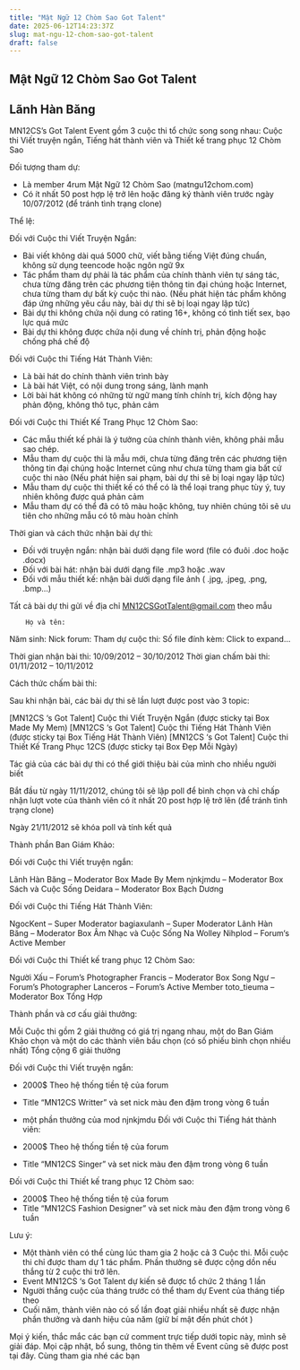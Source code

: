 ```yaml
---
title: "Mật Ngữ 12 Chòm Sao Got Talent"
date: 2025-06-12T14:23:37Z
slug: mat-ngu-12-chom-sao-got-talent
draft: false
---
```


## Mật Ngữ 12 Chòm Sao Got Talent

## Lãnh Hàn Băng

MN12CS’s Got Talent​ ​Event gồm 3 cuộc thi tổ chức song song nhau: Cuộc thi Viết truyện ngắn, Tiếng hát thành viên và Thiết kế trang phục 12 Chòm Sao
 
Đối tượng tham dự:
 
- Là member 4rum Mật Ngữ 12 Chòm Sao (matngu12chom.com)
- Có ít nhất 50 post hợp lệ trở lên hoặc đăng ký thành viên trước ngày 10/07/2012 (để tránh tình trạng clone)
 
Thể lệ:
 
Đối với Cuộc thi Viết Truyện Ngắn:
 
- Bài viết không dài quá 5000 chữ, viết bằng tiếng Việt đúng chuẩn, không sử dụng teencode hoặc ngôn ngữ 9x
- Tác phẩm tham dự phải là tác phẩm của chính thành viên tự sáng tác, chưa từng đăng trên các phương tiện thông tin đại chúng hoặc Internet, chưa từng tham dự bất kỳ cuộc thi nào. (Nếu phát hiện tác phẩm không đáp ứng những yêu cầu này, bài dự thi sẽ bị loại ngay lập tức)
- Bài dự thi không chứa nội dung có rating 16+, không có tình tiết sex, bạo lực quá mức
- Bài dự thi không được chứa nội dung về chính trị, phản động hoặc chống phá chế độ
 
Đối với Cuộc thi Tiếng Hát Thành Viên:
 
- Là bài hát do chính thành viên trình bày
- Là bài hát Việt, có nội dung trong sáng, lành mạnh
- Lời bài hát không có những từ ngữ mang tính chính trị, kích động hay phản động, không thô tục, phản cảm
 
Đối với Cuộc thi Thiết Kế Trang Phục 12 Chòm Sao:
 
- Các mẫu thiết kế phải là ý tưởng của chính thành viên, không phải mẫu sao chép.
- Mẫu tham dự cuộc thi là mẫu mới, chưa từng đăng trên các phương tiện thông tin đại chúng hoặc Internet cũng như chưa từng tham gia bất cứ cuộc thi nào (Nếu phát hiện sai phạm, bài dự thi sẽ bị loại ngay lập tức)
- Mẫu tham dự cuộc thi thiết kế có thể có là thể loại trang phục tùy ý, tuy nhiên không được quá phản cảm
- Mẫu tham dự có thể đã có tô màu hoặc không, tuy nhiên chúng tôi sẽ ưu tiên cho những mẫu có tô màu hoàn chỉnh
 
Thời gian và cách thức nhận bài dự thi:
 
- Đối với truyện ngắn: nhận bài dưới dạng file word (file có đuôi .doc hoặc .docx)
- Đối với bài hát: nhận bài dưới dạng file .mp3 hoặc .wav
- Đối với mẫu thiết kế: nhận bài dưới dạng file ảnh ( .jpg, .jpeg, .png, .bmp...)
 
Tất cả bài dự thi gửi về địa chỉ MN12CSGotTalent@gmail.com theo mẫu
 




	
		
		Họ và tên:
Năm sinh:
Nick forum:
Tham dự cuộc thi:
Số file đính kèm: Click to expand...
	
Thời gian nhận bài thi: 10/09/2012 – 30/10/2012
Thời gian chấm bài thi: 01/11/2012 – 10/11/2012
 
Cách thức chấm bài thi: 
 
Sau khi nhận bài, các bài dự thi sẽ lần lượt được post vào 3 topic:
 
[MN12CS ‘s Got Talent] Cuộc thi Viết Truyện Ngắn (được sticky tại Box Made My Mem)
[MN12CS ‘s Got Talent] Cuộc thi Tiếng Hát Thành Viên (được sticky tại Box Tiếng Hát Thành Viên)
[MN12CS ‘s Got Talent] Cuộc thi Thiết Kế Trang Phục 12CS (được sticky tại Box Đẹp Mỗi Ngày)
 
Tác giả của các bài dự thi có thể giới thiệu bài của mình cho nhiều người biết
 
Bắt đầu từ ngày 11/11/2012, chúng tôi sẽ lập poll để bình chọn và chỉ chấp nhận lượt vote của thành viên có ít nhất 20 post hợp lệ trở lên (để tránh tình trạng clone)
 
Ngày 21/11/2012 sẽ khóa poll và tính kết quả
 
Thành phần Ban Giám Khảo:
 
Đối với Cuộc thi Viết truyện ngắn:
 
Lãnh Hàn Băng – Moderator Box Made By Mem
njnkjmdu – Moderator Box Sách và Cuộc Sống
Deidara – Moderator Box Bạch Dương
 
Đối với Cuộc thi Tiếng Hát Thành Viên:
 
NgocKent – Super Moderator
bagiaxulanh – Super Moderator
Lãnh Hàn Băng – Moderator Box Âm Nhạc và Cuộc Sống
Na Wolley Nihplod – Forum‘s Active Member
 
Đối với Cuộc thi Thiết kế trang phục 12 Chòm Sao:
 
Người Xấu – Forum’s Photographer
Francis – Moderator Box Song Ngư – Forum’s Photographer
Lanceros – Forum’s Active Member
toto_tieuma – Moderator Box Tổng Hợp
 
Thành phần và cơ cấu giải thưởng:
 
Mỗi Cuộc thi gồm 2 giải thưởng có giá trị ngang nhau, một do Ban Giám Khảo chọn và một do các thành viên bầu chọn (có số phiếu bình chọn nhiều nhất)
Tổng cộng 6 giải thưởng
 
Đối với Cuộc thi Viết truyện ngắn:
 
- 2000$ Theo hệ thống tiền tệ của forum
- Title “MN12CS Writter” và set nick màu đen đậm trong vòng 6 tuần
- một phần thưởng của mod njnkjmdu
Đối với Cuộc thi Tiếng hát thành viên:
 
- 2000$ Theo hệ thống tiền tệ của forum
- Title “MN12CS Singer” và set nick màu đen đậm trong vòng 6 tuần
 
Đối với Cuộc thi Thiết kế trang phục 12 Chòm sao:
 
- 2000$ Theo hệ thống tiền tệ của forum
- Title “MN12CS Fashion Designer” và set nick màu đen đậm trong vòng 6 tuần
 
Lưu ý:
 
- Một thành viên có thể cùng lúc tham gia 2 hoặc cả 3 Cuộc thi. Mỗi cuộc thi chỉ được tham dự 1 tác phẩm. Phần thưởng sẽ được cộng dồn nếu thắng từ 2 cuộc thi trở lên.
- Event MN12CS ‘s Got Talent dự kiến sẽ được tổ chức 2 tháng 1 lần
- Người thắng cuộc của tháng trước có thể tham dự Event của tháng tiếp theo
- Cuối năm, thành viên nào có số lần đoạt giải nhiều nhất sẽ được nhận phần thưởng và danh hiệu của năm (giữ bí mật đến phút chót  )
 
 
Mọi ý kiến, thắc mắc các bạn cứ comment trực tiếp dưới topic này, mình sẽ giải đáp.
Mọi cập nhật, bổ sung, thông tin thêm về Event cũng sẽ được post tại đây.
Cùng tham gia nhé các bạn
